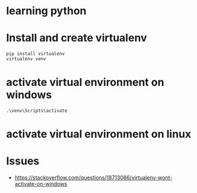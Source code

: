 # learning python
# Install and create virtualenv
```
pip install virtualenv
virtualenv venv
```
# activate virtual environment on windows
`.\venv\Scripts\activate`

# activate virtual environment on linux

# Issues
- https://stackoverflow.com/questions/18713086/virtualenv-wont-activate-on-windows